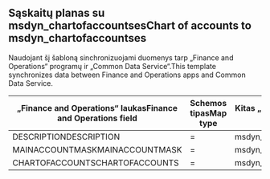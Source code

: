 ## <a name="chart-of-accounts-to-msdyn_chartofaccountses"></a><span data-ttu-id="3eda9-101">Sąskaitų planas su msdyn_chartofaccountses</span><span class="sxs-lookup"><span data-stu-id="3eda9-101">Chart of accounts to msdyn_chartofaccountses</span></span>

<span data-ttu-id="3eda9-102">Naudojant šį šabloną sinchronizuojami duomenys tarp „Finance and Operations“ programų ir „Common Data Service“.</span><span class="sxs-lookup"><span data-stu-id="3eda9-102">This template synchronizes data between Finance and Operations apps and Common Data Service.</span></span>

<span data-ttu-id="3eda9-103">„Finance and Operations“ laukas</span><span class="sxs-lookup"><span data-stu-id="3eda9-103">Finance and Operations field</span></span> | <span data-ttu-id="3eda9-104">Schemos tipas</span><span class="sxs-lookup"><span data-stu-id="3eda9-104">Map type</span></span> | <span data-ttu-id="3eda9-105">Kitas „Dynamics 365” laukas</span><span class="sxs-lookup"><span data-stu-id="3eda9-105">Other Dynamics 365 field</span></span> | <span data-ttu-id="3eda9-106">Numatytoji reikšmė</span><span class="sxs-lookup"><span data-stu-id="3eda9-106">Default value</span></span>
---|---|---|---
<span data-ttu-id="3eda9-107">DESCRIPTION</span><span class="sxs-lookup"><span data-stu-id="3eda9-107">DESCRIPTION</span></span> | = | <span data-ttu-id="3eda9-108">msdyn_description</span><span class="sxs-lookup"><span data-stu-id="3eda9-108">msdyn_description</span></span> | 
<span data-ttu-id="3eda9-109">MAINACCOUNTMASK</span><span class="sxs-lookup"><span data-stu-id="3eda9-109">MAINACCOUNTMASK</span></span> | = | <span data-ttu-id="3eda9-110">msdyn_mainaccountmask</span><span class="sxs-lookup"><span data-stu-id="3eda9-110">msdyn_mainaccountmask</span></span> | 
<span data-ttu-id="3eda9-111">CHARTOFACCOUNTS</span><span class="sxs-lookup"><span data-stu-id="3eda9-111">CHARTOFACCOUNTS</span></span> | = | <span data-ttu-id="3eda9-112">msdyn_name</span><span class="sxs-lookup"><span data-stu-id="3eda9-112">msdyn_name</span></span> | 
